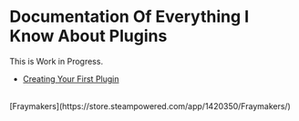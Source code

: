 # Documentation Of Everything I Know About Plugins
 
 This is Work in Progress.
  
* [Creating Your First Plugin](/howtobasic%20-%20how%20to%20create%20a%20fraytools%20plugin/mySecondMarkdownFile.md)
<br>
[Fraymakers](https://store.steampowered.com/app/1420350/Fraymakers/)
